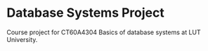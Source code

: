 # Database Systems Project

Course project for CT60A4304 Basics of database systems at LUT University. 